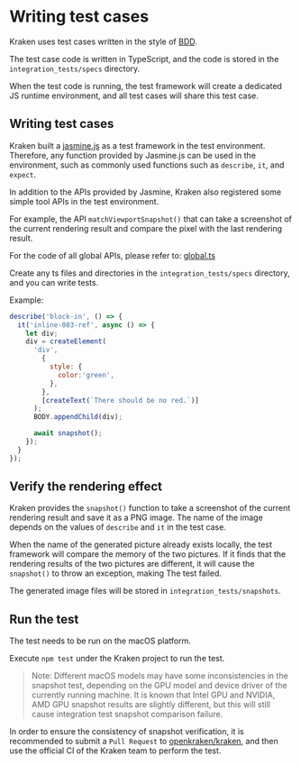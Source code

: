 # Writing test cases

Kraken uses test cases written in the style of [BDD](https://en.wikipedia.org/wiki/Behavior-driven_development).

The test case code is written in TypeScript, and the code is stored in the `integration_tests/specs` directory.

When the test code is running, the test framework will create a dedicated JS runtime environment, and all test cases will share this test case.

## Writing test cases

Kraken built a [jasmine.js](https://jasmine.github.io/) as a test framework in the test environment. Therefore, any function provided by Jasmine.js can be used in the environment, such as commonly used functions such as `describe`, `it`, and `expect`.

In addition to the APIs provided by Jasmine, Kraken also registered some simple tool APIs in the test environment.

For example, the API `matchViewportSnapshot()` that can take a screenshot of the current rendering result and compare the pixel with the last rendering result.

For the code of all global APIs, please refer to: [global.ts](https://github.com/openkraken/kraken/blob/main/integration_tests/runtime/global.ts)

Create any ts files and directories in the `integration_tests/specs` directory, and you can write tests.

Example:

```javascript
describe('block-in', () => {
  it('inline-003-ref', async () => {
    let div;
    div = createElement(
      'div',
        {
          style: {
            color:'green',
          },
        },
        [createText(`There should be no red.`)]
      );
      BODY.appendChild(div);

      await snapshot();
    });
  }
});
```

## Verify the rendering effect

Kraken provides the `snapshot()` function to take a screenshot of the current rendering result and save it as a PNG image. The name of the image depends on the values ​​of `describe` and `it` in the test case.

When the name of the generated picture already exists locally, the test framework will compare the memory of the two pictures. If it finds that the rendering results of the two pictures are different, it will cause the `snapshot()` to throw an exception, making The test failed.

The generated image files will be stored in `integration_tests/snapshots`.

## Run the test

The test needs to be run on the macOS platform.

Execute `npm test` under the Kraken project to run the test.

> Note: Different macOS models may have some inconsistencies in the snapshot test, depending on the GPU model and device driver of the currently running machine.
> It is known that Intel GPU and NVIDIA, AMD GPU snapshot results are slightly different, but this will still cause integration test snapshot comparison failure.

In order to ensure the consistency of snapshot verification, it is recommended to submit a `Pull Request` to [openkraken/kraken](https://github.com/openkraken/kraken), and then use the official CI of the Kraken team to perform the test.
